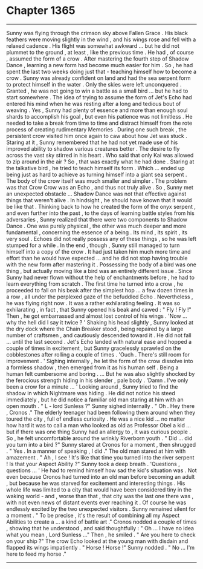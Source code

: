 
# Chapter 1365


---

Sunny was flying through the crimson sky above Fallen Grace . His black feathers were moving slightly in the wind , and his wings rose and fell with a relaxed cadence . His flight was somewhat awkward ... but he did not plummet to the ground , at least , like the previous time . He had , of course , assumed the form of a crow .
After mastering the fourth step of Shadow Dance , learning a new form had become much easier for him . So , he had spent the last two weeks doing just that - teaching himself how to become a crow . Sunny was already confident on land and had the sea serpent form to protect himself in the water . Only the skies were left unconquered .
Granted , he was not going to win a battle as a small bird ... but he had to start somewhere .
The idea of trying to assume the form of Jet's Echo had entered his mind when he was resting after a long and tedious bout of weaving . Yes , Sunny had plenty of essence and more than enough soul shards to accomplish his goal , but even his patience was not limitless . He needed to take a break from time to time and distract himself from the rote process of creating rudimentary Memories .
During one such break , the persistent crow visited him once again to caw about how Jet was stuck . Staring at it , Sunny remembered that he had not yet made use of his improved ability to shadow various creatures better . The desire to fly across the vast sky stirred in his heart .
Who said that only Kai was allowed to zip around in the air ?
So , that was exactly what he had done . Staring at the talkative bird , he tried to teach himself its form .
Which ... ended up being just as hard to achieve as turning himself into a giant sea serpent .
The body of the crow itself was much smaller and simpler . The problem was that Crow Crow was an Echo , and thus not truly alive . So , Sunny met an unexpected obstacle ... Shadow Dance was not that effective against things that weren't alive .
In hindsight , he should have known that it would be like that . Thinking back to how he created the form of the onyx serpent , and even further into the past , to the days of learning battle styles from his adversaries , Sunny realized that there were two components to Shadow Dance .
One was purely physical , the other was much deeper and more fundamental , concerning the essence of a being .
Its mind , its spirit , its very soul .
Echoes did not really possess any of these things , so he was left stumped for a while .
In the end , though , Sunny still managed to turn himself into a copy of the crow . It had just taken him much more time and effort than he would have expected ... and he did not stop having trouble with the new form after mastering it .
Possessing the body of a bird was one thing , but actually moving like a bird was an entirely different issue . Since Sunny had never flown without the help of enchantments before , he had to learn everything from scratch .
The first time he turned into a crow , he proceeded to fall on his beak after the simplest hop ... a few dozen times in a row , all under the perplexed gaze of the befuddled Echo .
Nevertheless , he was flying right now .
It was a rather exhilarating feeling .
It was so exhilarating , in fact , that Sunny opened his beak and cawed :
" Fly ! Fly !"
Then , he got embarrassed and almost lost control of his wings .
'Now ... why the hell did I say it twice ? '
Shaking his head slightly , Sunny looked at the dry dock where the Chain Breaker stood , being repaired by a large number of craftsmen , and cautiously descended toward it .
He did not fall ... until the last second .
Jet's Echo landed with natural ease and hopped a couple of times in excitement , but Sunny gracelessly sprawled on the cobblestones after rolling a couple of times .
'Ouch . There's still room for improvement . '
Sighing internally , he let the form of the crow dissolve into a formless shadow , then emerged from it as his human self .
Being a human felt cumbersome and boring .
... But he was also slightly shocked by the ferocious strength hiding in his slender , pale body .
'Damn . I've only been a crow for a minute ... '
Looking around , Sunny tried to find the shadow in which Nightmare was hiding . He did not notice his steed immediately , but he did notice a familiar old man staring at him with an open mouth .
" L - lord Sunless ?"
Sunny sighed internally .
" Oh . Hey there , Cronos ."
The elderly teenager had been following them around when they toured the city , full of endless curiosity . He was a nice kid ... no matter how hard it was to call a man who looked as old as Professor Obel a kid ... but if there was one thing Sunny had an allergy to , it was curious people . So , he felt uncomfortable around the wrinkly Riverborn youth .
" Did ... did you turn into a bird ?"
Sunny stared at Cronos for a moment , then shrugged .
" Yes . In a manner of speaking , I did ."
The old man stared at him with amazement .
" Ah , I see ! It's like that time you turned into the river serpent ! Is that your Aspect Ability ?"
Sunny took a deep breath .
'Questions , questions ... '
He had to remind himself how sad the kid's situation was . Not even because Cronos had turned into an old man before becoming an adult , but because he was starved for excitement and interesting things . His whole life was limited to a city that would have been considered tiny in the waking world - and , worse than that , that city was the last one there was , with not even news of distant events ever reaching it .
Of course he was endlessly excited by the two unexpected visitors .
Sunny remained silent for a moment .
" To be precise , it's the result of combining all my Aspect Abilities to create a ... a kind of battle art ."
Cronos nodded a couple of times , showing that he understood , and said thoughtfully :
" Oh ... I have no idea what you mean , Lord Sunless ..."
Then , he smiled .
" Are you here to check on your ship ?"
The crow Echo looked at the young man with disdain and flapped its wings impatiently .
" Horse ! Horse !"
Sunny nodded .
" No ... I'm here to feed my horse ."

---

